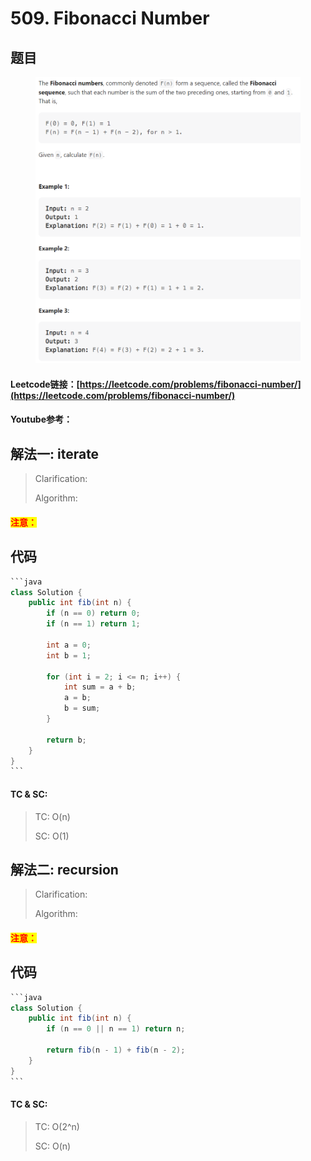 # 509. Fibonacci Number

## 题目

<figure><img src="../../.gitbook/assets/image.png" alt=""><figcaption></figcaption></figure>

#### Leetcode链接：[https://leetcode.com/problems/fibonacci-number/](https://leetcode.com/problems/fibonacci-number/)

#### Youtube参考：

## 解法一: iterate

> Clarification:&#x20;
>
> Algorithm:&#x20;

#### <mark style="color:red;">注意：</mark>

## 代码

````java
```java
class Solution {
    public int fib(int n) {
        if (n == 0) return 0;
        if (n == 1) return 1;

        int a = 0;
        int b = 1;

        for (int i = 2; i <= n; i++) {
            int sum = a + b;
            a = b;
            b = sum;
        } 

        return b;
    }
}
```
````

#### TC & SC:&#x20;

> TC: O(n)
>
> SC: O(1)

## 解法二: recursion

> Clarification:&#x20;
>
> Algorithm:&#x20;

#### <mark style="color:red;">注意：</mark>

## 代码

````java
```java
class Solution {
    public int fib(int n) {
        if (n == 0 || n == 1) return n;
    
        return fib(n - 1) + fib(n - 2);
    }
}
```
````

#### TC & SC:&#x20;

> TC: O(2^n)
>
> SC: O(n)
